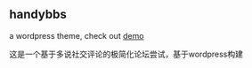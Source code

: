handybbs
---

a wordpress theme, check out [demo](http://handybbs.com)

这是一个基于多说社交评论的极简化论坛尝试，基于wordpress构建